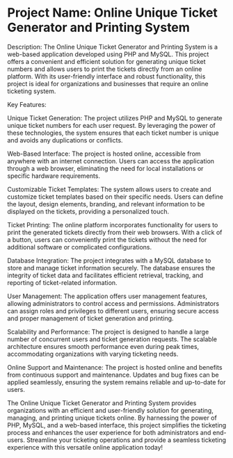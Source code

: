 # Project Name: Online Unique Ticket Generator and Printing System

Description:
The Online Unique Ticket Generator and Printing System is a web-based application developed using PHP and MySQL. This project offers a convenient and efficient solution for generating unique ticket numbers and allows users to print the tickets directly from an online platform. With its user-friendly interface and robust functionality, this project is ideal for organizations and businesses that require an online ticketing system.

Key Features:

Unique Ticket Generation: The project utilizes PHP and MySQL to generate unique ticket numbers for each user request. By leveraging the power of these technologies, the system ensures that each ticket number is unique and avoids any duplications or conflicts.

Web-Based Interface: The project is hosted online, accessible from anywhere with an internet connection. Users can access the application through a web browser, eliminating the need for local installations or specific hardware requirements.

Customizable Ticket Templates: The system allows users to create and customize ticket templates based on their specific needs. Users can define the layout, design elements, branding, and relevant information to be displayed on the tickets, providing a personalized touch.

Ticket Printing: The online platform incorporates functionality for users to print the generated tickets directly from their web browsers. With a click of a button, users can conveniently print the tickets without the need for additional software or complicated configurations.

Database Integration: The project integrates with a MySQL database to store and manage ticket information securely. The database ensures the integrity of ticket data and facilitates efficient retrieval, tracking, and reporting of ticket-related information.

User Management: The application offers user management features, allowing administrators to control access and permissions. Administrators can assign roles and privileges to different users, ensuring secure access and proper management of ticket generation and printing.

Scalability and Performance: The project is designed to handle a large number of concurrent users and ticket generation requests. The scalable architecture ensures smooth performance even during peak times, accommodating organizations with varying ticketing needs.

Online Support and Maintenance: The project is hosted online and benefits from continuous support and maintenance. Updates and bug fixes can be applied seamlessly, ensuring the system remains reliable and up-to-date for users.

The Online Unique Ticket Generator and Printing System provides organizations with an efficient and user-friendly solution for generating, managing, and printing unique tickets online. By harnessing the power of PHP, MySQL, and a web-based interface, this project simplifies the ticketing process and enhances the user experience for both administrators and end-users. Streamline your ticketing operations and provide a seamless ticketing experience with this versatile online application today!
